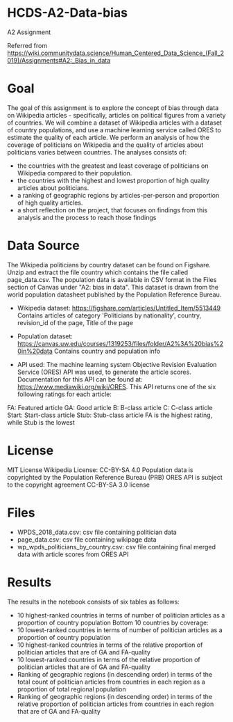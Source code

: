 # HCDS-A2-Data-bias
A2 Assignment

Referred from https://wiki.communitydata.science/Human_Centered_Data_Science_(Fall_2019)/Assignments#A2:_Bias_in_data
# Goal
The goal of this assignment is to explore the concept of bias through data on Wikipedia articles - specifically, articles on political figures from a variety of countries. We will combine a dataset of Wikipedia articles with a dataset of country populations, and use a machine learning service called ORES to estimate the quality of each article.
We perform an analysis of how the coverage of politicians on Wikipedia and the quality of articles about politicians varies between countries. 
The analyses consists of:
* the countries with the greatest and least coverage of politicians on Wikipedia compared to their population.
* the countries with the highest and lowest proportion of high quality articles about politicians.
* a ranking of geographic regions by articles-per-person and proportion of high quality articles.
* a short reflection on the project, that focuses on findings from this analysis and the process to reach those findings 


# Data Source
 The Wikipedia politicians by country dataset can be found on Figshare. Unzip and extract the file country which contains the file called page_data.csv.
The population data is available in CSV format in the Files section of Canvas under "A2: bias in data". This dataset is drawn from the world population datasheet published by the Population Reference Bureau.

* Wikipedia dataset:  https://figshare.com/articles/Untitled_Item/5513449 
Contains articles of category 'Politicians by nationality', country, revision_id of the page, Title of the page
* Population dataset:  https://canvas.uw.edu/courses/1319253/files/folder/A2%3A%20bias%20in%20data
Contains country and population info

* API used: The machine learning system Objective Revision Evaluation Service (ORES) API was used, to generate the article scores. Documentation for this API can be found at: https://www.mediawiki.org/wiki/ORES. This API returns one of the six following ratings for each article:

FA: Featured article
GA: Good article
B: B-class article
C: C-class article
Start: Start-class article
Stub: Stub-class article
FA is the highest rating, while Stub is the lowest

# License
MIT License
Wikipedia License: CC-BY-SA 4.0
Population data is copyrighted by the Population Reference Bureau (PRB)
ORES API is subject to the copyright agreement CC-BY-SA 3.0 license 

# Files
* WPDS_2018_data.csv: csv file containing politician data	
* page_data.csv: csv file containing wikipage data	
* wp_wpds_politicians_by_country.csv: csv file containing final merged data with article scores from ORES API

# Results

The results in the notebook consists of six tables as follows:
* 10 highest-ranked countries in terms of number of politician articles as a proportion of country population
Bottom 10 countries by coverage: 
* 10 lowest-ranked countries in terms of number of politician articles as a proportion of country population
* 10 highest-ranked countries in terms of the relative proportion of politician articles that are of GA and FA-quality
* 10 lowest-ranked countries in terms of the relative proportion of politician articles that are of GA and FA-quality
* Ranking of geographic regions (in descending order) in terms of the total count of politician articles from countries in each region as a proportion of total regional population
* Ranking of geographic regions (in descending order) in terms of the relative proportion of politician articles from countries in each region that are of GA and FA-quality
